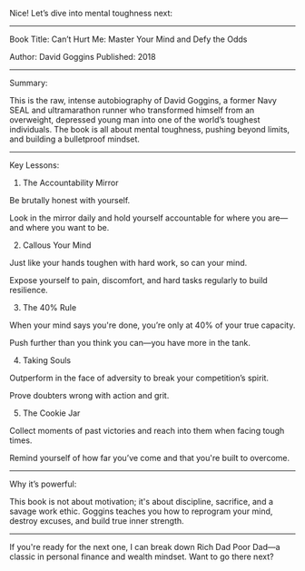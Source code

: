 Nice! Let’s dive into mental toughness next:


---

Book Title: Can’t Hurt Me: Master Your Mind and Defy the Odds

Author: David Goggins
Published: 2018


---

Summary:

This is the raw, intense autobiography of David Goggins, a former Navy SEAL and ultramarathon runner who transformed himself from an overweight, depressed young man into one of the world’s toughest individuals. The book is all about mental toughness, pushing beyond limits, and building a bulletproof mindset.


---

Key Lessons:

1. The Accountability Mirror

Be brutally honest with yourself.

Look in the mirror daily and hold yourself accountable for where you are—and where you want to be.


2. Callous Your Mind

Just like your hands toughen with hard work, so can your mind.

Expose yourself to pain, discomfort, and hard tasks regularly to build resilience.


3. The 40% Rule

When your mind says you're done, you’re only at 40% of your true capacity.

Push further than you think you can—you have more in the tank.


4. Taking Souls

Outperform in the face of adversity to break your competition’s spirit.

Prove doubters wrong with action and grit.


5. The Cookie Jar

Collect moments of past victories and reach into them when facing tough times.

Remind yourself of how far you’ve come and that you're built to overcome.



---

Why it’s powerful:

This book is not about motivation; it's about discipline, sacrifice, and a savage work ethic. Goggins teaches you how to reprogram your mind, destroy excuses, and build true inner strength.


---

If you're ready for the next one, I can break down Rich Dad Poor Dad—a classic in personal finance and wealth mindset. Want to go there next?

